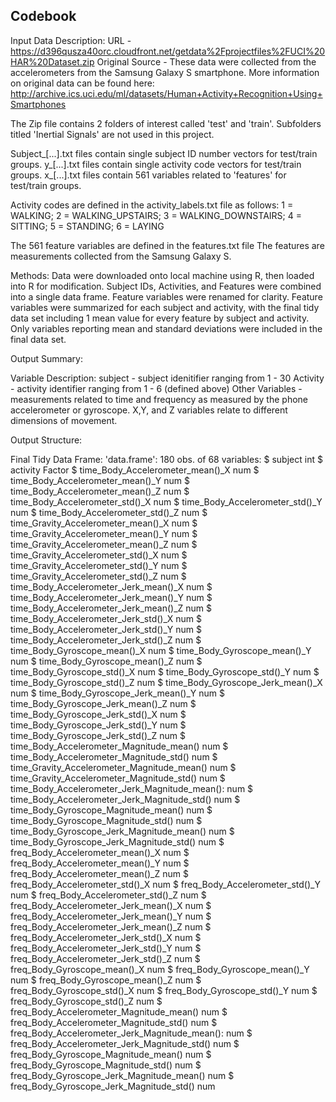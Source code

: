 ## Codebook ##

Input Data Description:
URL - https://d396qusza40orc.cloudfront.net/getdata%2Fprojectfiles%2FUCI%20HAR%20Dataset.zip 
Original Source - These data were collected from the accelerometers from the Samsung Galaxy S smartphone.
More information on original data can be found here: http://archive.ics.uci.edu/ml/datasets/Human+Activity+Recognition+Using+Smartphones

The Zip file contains 2 folders of interest called 'test' and 'train'. 
Subfolders titled 'Inertial Signals' are not used in this project.

Subject_[...].txt files contain single subject ID number vectors for test/train groups.
y_[...].txt files contain single activity code vectors for test/train groups.
x_[...].txt files contain 561 variables related to 'features' for test/train groups.

Activity codes are defined in the activity_labels.txt file as follows:
1 = WALKING; 
2 = WALKING_UPSTAIRS; 
3 = WALKING_DOWNSTAIRS; 
4 = SITTING; 
5 = STANDING;
6 = LAYING

The 561 feature variables are defined in the features.txt file
The features are measurements collected from the Samsung Galaxy S.



Methods:
Data were downloaded onto local machine using R, then loaded into R for modification. 
Subject IDs, Activities, and Features were combined into a single data frame.
Feature variables were renamed for clarity.
Feature variables were summarized for each subject and activity, with the final tidy data set including 1 mean value for every
feature by subject and activity. Only variables reporting mean and standard deviations were included in the final data set.



Output Summary:

Variable Description:
subject - subject idenitifier ranging from 1 - 30
Activity - activity identifier ranging from 1 - 6 (defined above)
Other Variables - measurements related to time and frequency as measured by the phone accelerometer or gyroscope. X,Y, and Z variables relate to different dimensions of movement.

Output Structure:

Final Tidy Data Frame:
'data.frame':	180 obs. of  68 variables:
$	subject	int
$	activity	Factor
$	time_Body_Accelerometer_mean()_X	num
$	time_Body_Accelerometer_mean()_Y	num
$	time_Body_Accelerometer_mean()_Z	num
$	time_Body_Accelerometer_std()_X	num
$	time_Body_Accelerometer_std()_Y	num
$	time_Body_Accelerometer_std()_Z	num
$	time_Gravity_Accelerometer_mean()_X	num
$	time_Gravity_Accelerometer_mean()_Y	num
$	time_Gravity_Accelerometer_mean()_Z	num
$	time_Gravity_Accelerometer_std()_X	num
$	time_Gravity_Accelerometer_std()_Y	num
$	time_Gravity_Accelerometer_std()_Z	num
$	time_Body_Accelerometer_Jerk_mean()_X	num
$	time_Body_Accelerometer_Jerk_mean()_Y	num
$	time_Body_Accelerometer_Jerk_mean()_Z	num
$	time_Body_Accelerometer_Jerk_std()_X	num
$	time_Body_Accelerometer_Jerk_std()_Y	num
$	time_Body_Accelerometer_Jerk_std()_Z	num
$	time_Body_Gyroscope_mean()_X	num
$	time_Body_Gyroscope_mean()_Y	num
$	time_Body_Gyroscope_mean()_Z	num
$	time_Body_Gyroscope_std()_X	num
$	time_Body_Gyroscope_std()_Y	num
$	time_Body_Gyroscope_std()_Z	num
$	time_Body_Gyroscope_Jerk_mean()_X	num
$	time_Body_Gyroscope_Jerk_mean()_Y	num
$	time_Body_Gyroscope_Jerk_mean()_Z	num
$	time_Body_Gyroscope_Jerk_std()_X	num
$	time_Body_Gyroscope_Jerk_std()_Y	num
$	time_Body_Gyroscope_Jerk_std()_Z	num
$	time_Body_Accelerometer_Magnitude_mean()	num
$	time_Body_Accelerometer_Magnitude_std()	num
$	time_Gravity_Accelerometer_Magnitude_mean()	num
$	time_Gravity_Accelerometer_Magnitude_std()	num
$	time_Body_Accelerometer_Jerk_Magnitude_mean():	num
$	time_Body_Accelerometer_Jerk_Magnitude_std()	num
$	time_Body_Gyroscope_Magnitude_mean()	num
$	time_Body_Gyroscope_Magnitude_std()	num
$	time_Body_Gyroscope_Jerk_Magnitude_mean()	num
$	time_Body_Gyroscope_Jerk_Magnitude_std()	num
$	freq_Body_Accelerometer_mean()_X	num
$	freq_Body_Accelerometer_mean()_Y	num
$	freq_Body_Accelerometer_mean()_Z	num
$	freq_Body_Accelerometer_std()_X	num
$	freq_Body_Accelerometer_std()_Y	num
$	freq_Body_Accelerometer_std()_Z	num
$	freq_Body_Accelerometer_Jerk_mean()_X	num
$	freq_Body_Accelerometer_Jerk_mean()_Y	num
$	freq_Body_Accelerometer_Jerk_mean()_Z	num
$	freq_Body_Accelerometer_Jerk_std()_X	num
$	freq_Body_Accelerometer_Jerk_std()_Y	num
$	freq_Body_Accelerometer_Jerk_std()_Z	num
$	freq_Body_Gyroscope_mean()_X	num
$	freq_Body_Gyroscope_mean()_Y	num
$	freq_Body_Gyroscope_mean()_Z	num
$	freq_Body_Gyroscope_std()_X	num
$	freq_Body_Gyroscope_std()_Y	num
$	freq_Body_Gyroscope_std()_Z	num
$	freq_Body_Accelerometer_Magnitude_mean()	num
$	freq_Body_Accelerometer_Magnitude_std()	num
$	freq_Body_Accelerometer_Jerk_Magnitude_mean():	num
$	freq_Body_Accelerometer_Jerk_Magnitude_std()	num
$	freq_Body_Gyroscope_Magnitude_mean()	num
$	freq_Body_Gyroscope_Magnitude_std()	num
$	freq_Body_Gyroscope_Jerk_Magnitude_mean()	num
$	freq_Body_Gyroscope_Jerk_Magnitude_std()	num

